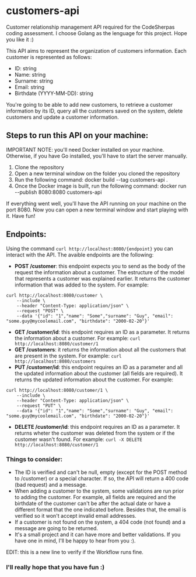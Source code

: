 # customers-api
Customer relationship management API required for the CodeSherpas coding assessment. I choose Golang as the lenguage for this project. Hope you like it :)

This API aims to represent the organization of customers information. Each customer is represented as follows:

- ID: string
- Name: string
- Surname: string
- Email: string
- Birthdate (YYYY-MM-DD): string

You're going to be able to add new customers, to retrieve a customer information by its ID, query all the customers saved on the system, delete customers and update a customer information.

## Steps to run this API on your machine:

IMPORTANT NOTE: you'll need Docker installed on your machine. Otherwise, if you have Go installed, you'll have to start the server manually.

1. Clone the repository
2. Open a new terminal window on the folder you cloned the repository
3. Run the following command: docker build --tag customers-api .
4. Once the Docker image is built, run the following command: docker run --publish 8080:8080 customers-api

If everything went well, you'll have the API running on your machine on the port 8080. Now you can open a new terminal window and start playing with it. Have fun!

## Endpoints:

Using the command `curl http://localhost:8080/{endpoint}` you can interact with the API. The avaible endpoints are the following:

- **POST /customer**: this endpoint expects you to send as the body of the request the information about a customer. The estructure of the model that represents a customer was explained earlier. It returns the customer information that was added to the system. For example:
```
curl http://localhost:8080/customer \
    --include \
    --header "Content-Type: application/json" \
    --request "POST" \
    --data '{"id": "1","name": "Some","surname": "Guy", "email": "some.guy@mycoolemail.com", "birthdate": "2000-02-20"}'
```
- **GET /customer/id**: this endpoint requires an ID as a parameter. It returns the information about a customer. For example: `curl http://localhost:8080/customer/1`
- **GET /customers**: it returns the information about all the customers that are present in the system. For example: `curl http://localhost:8080/customers`
- **PUT /customer/id**: this endpoint requires an ID as a parameter and all the updated information about the customer (all fields are required). It returns the updated information about the customer. For example:
```
curl http://localhost:8080/customer/1 \
    --include \
    --header "Content-Type: application/json" \
    --request "PUT" \
    --data '{"id": "1","name": "Some","surname": "Guy", "email": "some.guy@mycoolemail.com", "birthdate": "2000-02-20"}'
```
- **DELETE /customer/id**: this endpoint requires an ID as a parameter. It returns wheter the customer was deleted from the system or if the customer wasn't found. For example: `curl -X DELETE http://localhost:8080/customer/1`

### Things to consider:

- The ID is verified and can't be null, empty (except for the POST method to /customer) or a special character. If so, the API will return a 400 code (bad request) and a message.
- When adding a customer to the system, some validations are run prior to adding the customer. For example, all fields are required and the birthdate of the customer can't be after the actual date or have a different format that the one indicated before. Besides that, the email is verified so it won't accept invalid email addresses.
- If a customer is not found on the system, a 404 code (not found) and a message are going to be returned.
- It's a small project and it can have more and better validations. If you have one in mind, I'll be happy to hear from you :).

EDIT: this is a new line to verify if the Workflow runs fine.


### I'll really hope that you have fun :)

